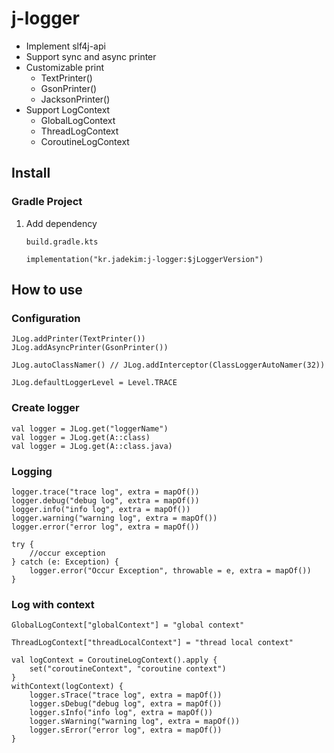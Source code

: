 # j-logger
* Implement slf4j-api
* Support sync and async printer
* Customizable print
  * TextPrinter()
  * GsonPrinter()
  * JacksonPrinter()
* Support LogContext
  * GlobalLogContext
  * ThreadLogContext
  * CoroutineLogContext

## Install
### Gradle Project
1. Add dependency
    ```
    build.gradle.kts
   
    implementation("kr.jadekim:j-logger:$jLoggerVersion")
    ```
## How to use
### Configuration
```
JLog.addPrinter(TextPrinter())
JLog.addAsyncPrinter(GsonPrinter())

JLog.autoClassNamer() // JLog.addInterceptor(ClassLoggerAutoNamer(32))

JLog.defaultLoggerLevel = Level.TRACE
```
### Create logger
```
val logger = JLog.get("loggerName")
val logger = JLog.get(A::class)
val logger = JLog.get(A::class.java)
```
### Logging
```
logger.trace("trace log", extra = mapOf())
logger.debug("debug log", extra = mapOf())
logger.info("info log", extra = mapOf())
logger.warning("warning log", extra = mapOf())
logger.error("error log", extra = mapOf())

try {
    //occur exception
} catch (e: Exception) {
    logger.error("Occur Exception", throwable = e, extra = mapOf())
}
```
### Log with context
```
GlobalLogContext["globalContext"] = "global context"

ThreadLogContext["threadLocalContext"] = "thread local context"

val logContext = CoroutineLogContext().apply {
    set("coroutineContext", "coroutine context")
}
withContext(logContext) {
    logger.sTrace("trace log", extra = mapOf())
    logger.sDebug("debug log", extra = mapOf())
    logger.sInfo("info log", extra = mapOf())
    logger.sWarning("warning log", extra = mapOf())
    logger.sError("error log", extra = mapOf())
}
```
